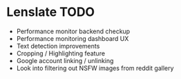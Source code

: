 # Lenslate TODO

- Performance monitor backend checkup
- Performance monitoring dashboard UX
- Text detection improvements
- Cropping / Highlighting feature
- Google account linking / unlinking
- Look into filtering out NSFW images from reddit gallery
